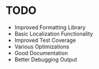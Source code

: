 # TODO

* Improved Formatting Library
* Basic Localization Functionality
* Improved Test Coverage
* Various Optimizations
* Good Documentation
* Better Debugging Output
